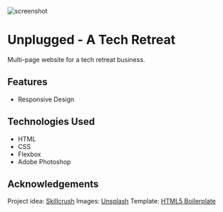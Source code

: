 ![screenshot](https://user-images.githubusercontent.com/76566329/131659270-9278c546-bbeb-4517-be80-865479ded736.png)
# Unplugged - A Tech Retreat
Multi-page website for a tech retreat business.

## Features
* Responsive Design

## Technologies Used
* HTML
* CSS
* Flexbox
* Adobe Photoshop

## Acknowledgements
Project idea: [Skillcrush](https://skillcrush.com)
Images: [Unsplash](https://unsplash.com)
Template: [HTML5 Boilerplate](https://html5boilerplate.com/)

